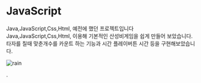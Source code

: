 #  JavaScript
Java,JavaScript,Css,Html,
예전에 했던 프로젝트입니다  Java,JavaScript,Css,Html, 이용해 기본적인 산성비게임을 쉽게 만들어 보았습니다.
타자를 칠때 맞춘개수를 카운트 하는 기능과 시간
플레이버튼 시간 등을 구현해보았습니다.

![rain](https://user-images.githubusercontent.com/105340085/185728809-316f9dbe-1423-4557-aaf5-ddc31d2fbd7a.jpg)

.
